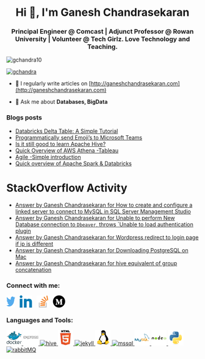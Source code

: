 <h1 align="center">Hi 👋, I'm Ganesh Chandrasekaran</h1>
<h3 align="center">Principal Engineer @ Comcast | Adjunct Professor @ Rowan University | Volunteer @ Tech Girlz. Love Technology and Teaching.</h3>

<p align="left"> <img src="https://komarev.com/ghpvc/?username=gchandra10&label=Profile%20views&color=0e75b6&style=flat" alt="gchandra10" /> </p>

<p align="left"> <a href="https://twitter.com/gchandra" target="blank"><img src="https://img.shields.io/twitter/follow/gchandra?logo=twitter&style=for-the-badge" alt="gchandra" /></a> </p>

- 📝 I regularly write articles on [http://ganeshchandrasekaran.com](http://ganeshchandrasekaran.com)

- 💬 Ask me about **Databases, BigData**

### Blogs posts
<!-- BLOG-POST-LIST:START -->
- [Databricks Delta Table: A Simple Tutorial](https://aws.plainenglish.io/databricks-delta-table-simple-tutorial-8e6b3b64e392?source=rss-cb7a2de9f0fc------2)
- [Programmatically send Emoji’s to Microsoft Teams](https://medium.com/analytics-vidhya/programmatically-send-emojis-to-microsoft-teams-8d9ed4a3f128?source=rss-cb7a2de9f0fc------2)
- [Is it still good to learn Apache Hive?](https://medium.com/analytics-vidhya/is-it-still-good-to-learn-apache-hive-2c9eb37db85c?source=rss-cb7a2de9f0fc------2)
- [Quick Overview of AWS Athena -Tableau](https://medium.com/analytics-vidhya/quick-overview-of-aws-athena-tableau-67fb77149979?source=rss-cb7a2de9f0fc------2)
- [Agile -Simple introduction](https://medium.com/analytics-vidhya/agile-simple-introduction-c18abc6b7f2a?source=rss-cb7a2de9f0fc------2)
- [Quick overview of Apache Spark & Databricks](https://medium.com/analytics-vidhya/quick-overview-of-apache-spark-databricks-722dfbfdbe8?source=rss-cb7a2de9f0fc------2)
<!-- BLOG-POST-LIST:END -->

# StackOverflow Activity
<!-- STACKOVERFLOW:START -->
- [Answer by Ganesh Chandrasekaran for How to create and configure a linked server to connect to MySQL in SQL Server Management Studio](https://stackoverflow.com/questions/62023463/how-to-create-and-configure-a-linked-server-to-connect-to-mysql-in-sql-server-ma/62023994#62023994)
- [Answer by Ganesh Chandrasekaran for Unable to perform New Database connection to `Dbeaver`, throws `Unable to load authentication plugin](https://stackoverflow.com/questions/61994853/unable-to-perform-new-database-connection-to-dbeaver-throws-unable-to-load-a/61995069#61995069)
- [Answer by Ganesh Chandrasekaran for Wordpress redirect to login page if ip is different](https://stackoverflow.com/questions/61972657/wordpress-redirect-to-login-page-if-ip-is-different/61972799#61972799)
- [Answer by Ganesh Chandrasekaran for Downloading PostgreSQL on Mac](https://stackoverflow.com/questions/61972681/downloading-postgresql-on-mac/61972755#61972755)
- [Answer by Ganesh Chandrasekaran for hive equivalent of group concatenation](https://stackoverflow.com/questions/61964775/hive-equivalent-of-group-concatenation/61966930#61966930)
<!-- STACKOVERFLOW:END -->

<h3 align="left">Connect with me:</h3>
<p align="left">
<a href="https://twitter.com/gchandra" target="blank"><img align="center" src="images/twitter.png" alt="gchandra" height="32" width="23" /></a>&nbsp;&nbsp;
<a href="https://linkedin.com/in/gchandra" target="blank"><img align="center" src="images/linkedin.png" alt="gchandra" height="32" width="32" /></a>&nbsp;&nbsp;
<a href="https://stackoverflow.com/users/ganesh-chandrasekaran" target="blank"><img align="center" src="images/stackoverflow.png" alt="ganesh-chandrasekaran" height="32" width="32" /></a>&nbsp;&nbsp;
<a href="https://medium.com/@gchandra" target="blank"><img align="center" src="images/medium.png" alt="@gchandra" height="32" width="32" /></a>&nbsp;&nbsp;
</p>

<h3 align="left">Languages and Tools:</h3>
<p align="left"> <a href="https://www.docker.com/" target="_blank"> <img src="https://raw.githubusercontent.com/devicons/devicon/master/icons/docker/docker-original-wordmark.svg" alt="docker" width="40" height="40"/> </a> <a href="https://expressjs.com" target="_blank"> <img src="https://raw.githubusercontent.com/devicons/devicon/master/icons/express/express-original-wordmark.svg" alt="express" width="40" height="40"/> </a> <a href="https://hive.apache.org/" target="_blank"> <img src="https://www.vectorlogo.zone/logos/apache_hive/apache_hive-icon.svg" alt="hive" width="40" height="40"/> </a> <a href="https://www.w3.org/html/" target="_blank"> <img src="https://raw.githubusercontent.com/devicons/devicon/master/icons/html5/html5-original-wordmark.svg" alt="html5" width="40" height="40"/> </a> <a href="https://jekyllrb.com/" target="_blank"> <img src="https://www.vectorlogo.zone/logos/jekyllrb/jekyllrb-icon.svg" alt="jekyll" width="40" height="40"/> </a> <a href="https://www.linux.org/" target="_blank"> <img src="https://raw.githubusercontent.com/devicons/devicon/master/icons/linux/linux-original.svg" alt="linux" width="40" height="40"/> </a> <a href="https://www.microsoft.com/en-us/sql-server" target="_blank"> <img src="https://cdn.worldvectorlogo.com/logos/microsoft-sql-server.svg" alt="mssql" width="40" height="40"/> </a> <a href="https://www.mysql.com/" target="_blank"> <img src="https://raw.githubusercontent.com/devicons/devicon/master/icons/mysql/mysql-original-wordmark.svg" alt="mysql" width="40" height="40"/> </a> <a href="https://nodejs.org" target="_blank"> <img src="https://raw.githubusercontent.com/devicons/devicon/master/icons/nodejs/nodejs-original-wordmark.svg" alt="nodejs" width="40" height="40"/> </a> <a href="https://www.python.org" target="_blank"> <img src="https://raw.githubusercontent.com/devicons/devicon/master/icons/python/python-original.svg" alt="python" width="40" height="40"/> </a> <a href="https://www.rabbitmq.com" target="_blank"> <img src="https://www.vectorlogo.zone/logos/rabbitmq/rabbitmq-icon.svg" alt="rabbitMQ" width="40" height="40"/> </a> </p>

